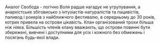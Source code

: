 Аналог Свобода - логічно
Воля радше нагадує не угрупування, а анархістське збіговисько з інтузіастів-натуралістів та пацивістів, паливод і рокерів з найближчого фестивалю, в середньому до 30 років, котрих привела на острови цікавість. Клан організований трохи більша ніж ніяка. Більшість членів клану вважають, що острови повинні бути збережені, вивчені і доступними для усіх і кожного без обмежень і посягань будь-якої влади.
